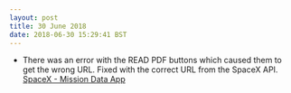 ```yaml
---
layout: post
title: 30 June 2018 
date: 2018-06-30 15:29:41 BST
---
```

+ There was an error with the READ PDF buttons which caused them to get the wrong URL. Fixed with the correct URL from the SpaceX API. [SpaceX - Mission Data App](https://jackwebdev.github.io/SpaceX-Mission-Data/)
